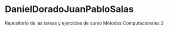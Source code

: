 # DanielDoradoJuanPabloSalas

Repositorio de las tareas y ejercicios de curso Métodos Computacionales 2

